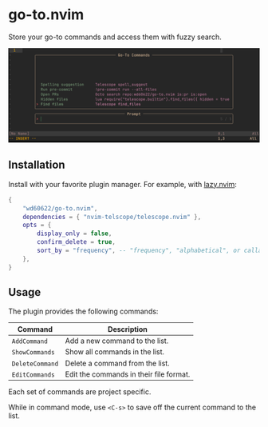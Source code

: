 # go-to.nvim

Store your go-to commands and access them with fuzzy search.

![ShowCommands](images/go-to.png)

## Installation

Install with your favorite plugin manager. For example, with [lazy.nvim](https://github.com/folke/lazy.nvim):

```lua
{
    "wd60622/go-to.nvim",
    dependencies = { "nvim-telscope/telescope.nvim" },
    opts = {
        display_only = false,
        confirm_delete = true,
        sort_by = "frequency", -- "frequency", "alphabetical", or callable
    },
}
```

## Usage

The plugin provides the following commands:

| Command | Description |
| --- | --- |
| `AddCommand` | Add a new command to the list. |
| `ShowCommands` | Show all commands in the list. |
| `DeleteCommand` | Delete a command from the list. |
| `EditCommands` | Edit the commands in their file format. |

Each set of commands are project specific.

While in command mode, use `<C-s>` to save off the current command to the list.
